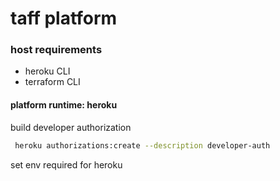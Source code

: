 # taff platform

### host requirements
- heroku CLI
- terraform CLI

#### platform runtime: heroku

build developer authorization
```bash
 heroku authorizations:create --description developer-auth
 ```

set env required for heroku 